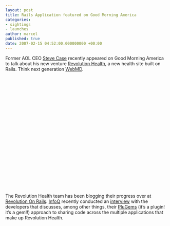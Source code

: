 ```yaml
---
layout: post
title: Rails Application featured on Good Morning America
categories:
- sightings
- launches
author: marcel
published: true
date: 2007-02-15 04:52:00.000000000 +00:00
---
```

<p>Former <span class="caps">AOL</span> <span class="caps">CEO</span> <a href="http://en.wikipedia.org/wiki/Steve_Case">Steve Case</a> recently appeared on Good Morning America to talk about his new venture <a href="http://revolutionhealth.com/">Revolution Health</a>, a new health site built on Rails. Think next generation <a href="http://webmd.com">WebMD</a>.</p>
<div>
<p><object width="425" height="350"><param name="movie" value="http://www.youtube.com/v/JpxvU1x1Oiw"></param><param name="wmode" value="transparent"></param><embed src="http://www.youtube.com/v/JpxvU1x1Oiw" type="application/x-shockwave-flash" wmode="transparent" width="425" height="350"></embed></object></p>
</div>
<p>The Revolution Health team has been blogging their progress over at <a href="http://revolutiononrails.blogspot.com/">Revolution On Rails</a>. <a href="http://infoq.com">InfoQ</a> recently conducted an <a href="http://www.infoq.com/news/2007/02/revolution-health-profile">interview</a> with the developers that discusses, among other things, their <a href="http://revolutiononrails.blogspot.com/2007/01/plugems-rails-as-first-class-citizens.html">PluGems</a> (it&#8217;s a plugin! it&#8217;s a gem!!) approach to sharing code across the multiple applications that make up Revolution Health.</p>